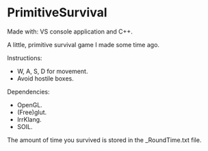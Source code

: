 # PrimitiveSurvival

Made with: VS console application and C++.

A little, primitive survival game I made some time ago.
  
Instructions:
  - W, A, S, D for movement.
  - Avoid hostile boxes.
  
Dependencies:
  - OpenGL.
  - (Free)glut.
  - IrrKlang.
  - SOIL.

The amount of time you survived is stored in the _RoundTime.txt file.
